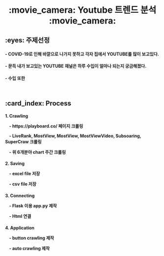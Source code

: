 <h1 align='center'>:movie_camera: Youtube 트렌드 분석 :movie_camera:
<br>
<h2> :eyes: 주제선정</p>
<h4> - COVID-19로 인해 바깥으로 나가지 못하고 각자 집에서 YOUTUBE를 많이 보고있다. </p>
<h4> - 문득 내가 보고있는 YOUTUBE 채널은 하루 수입이 얼마나 되는지 궁금해졌다. </p>
<h4> - 수입 또한  </p>
<br>  
<h2> :card_index: Process</h2>
<h4> 1. Crawling </p>
&nbsp;&nbsp;&nbsp; - https://playboard.co/ 페이지 크롤링</p>
&nbsp;&nbsp;&nbsp; - LiveRank, MostView, MostView, MostViewVideo, Subsoaring, SuperCraw 크롤링</p>
&nbsp;&nbsp;&nbsp; - 위 6개분야 chart 주간 크롤링</p>
<h4> 2. Saving </p>
&nbsp;&nbsp;&nbsp; - excel file 저장</p>
&nbsp;&nbsp;&nbsp; - csv file 저장</p>
<h4> 3. Connecting </p>
&nbsp;&nbsp;&nbsp; - Flask 이용 app.py 제작</p>
&nbsp;&nbsp;&nbsp; - Html 연결</p>
<h4> 4. Application </p>
&nbsp;&nbsp;&nbsp; - button crawling 제작</p>
&nbsp;&nbsp;&nbsp; - auto crawling 제작</p>

<br>



